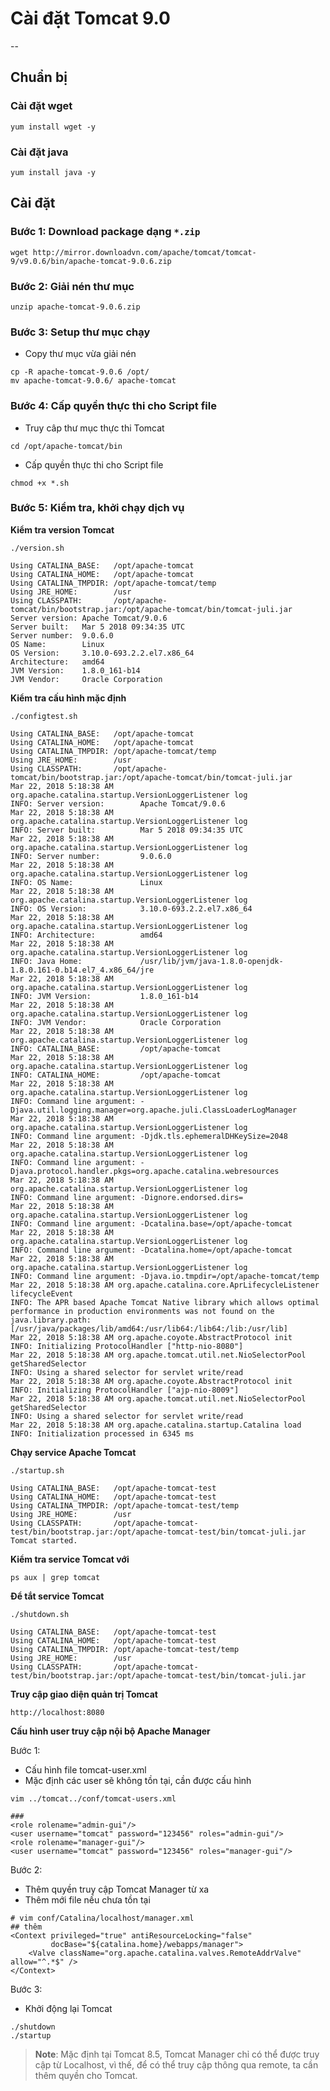 # Cài đặt Tomcat 9.0
--
## Chuẩn bị
### Cài đặt wget
```
yum install wget -y
```
### Cài đặt java
```
yum install java -y
```

## Cài đặt
### Bước 1: Download package dạng `*.zip`
```
wget http://mirror.downloadvn.com/apache/tomcat/tomcat-9/v9.0.6/bin/apache-tomcat-9.0.6.zip
```
### Bước 2: Giải nén thư mục
```
unzip apache-tomcat-9.0.6.zip
```

### Bước 3: Setup thư mục chạy
- Copy thư mục vừa giải nén

```
cp -R apache-tomcat-9.0.6 /opt/
mv apache-tomcat-9.0.6/ apache-tomcat
```

### Bước 4: Cấp quyền thực thi cho Script file
- Truy câp thư mục thực thi Tomcat

```
cd /opt/apache-tomcat/bin
```

- Cấp quyền thực thi cho Script file

```
chmod +x *.sh
```
### Bước 5: Kiểm tra, khởi chạy dịch vụ
__Kiểm tra version Tomcat__

```
./version.sh

Using CATALINA_BASE:   /opt/apache-tomcat
Using CATALINA_HOME:   /opt/apache-tomcat
Using CATALINA_TMPDIR: /opt/apache-tomcat/temp
Using JRE_HOME:        /usr
Using CLASSPATH:       /opt/apache-tomcat/bin/bootstrap.jar:/opt/apache-tomcat/bin/tomcat-juli.jar
Server version: Apache Tomcat/9.0.6
Server built:   Mar 5 2018 09:34:35 UTC
Server number:  9.0.6.0
OS Name:        Linux
OS Version:     3.10.0-693.2.2.el7.x86_64
Architecture:   amd64
JVM Version:    1.8.0_161-b14
JVM Vendor:     Oracle Corporation

```

__Kiểm tra cấu hình mặc định__

```
./configtest.sh

Using CATALINA_BASE:   /opt/apache-tomcat
Using CATALINA_HOME:   /opt/apache-tomcat
Using CATALINA_TMPDIR: /opt/apache-tomcat/temp
Using JRE_HOME:        /usr
Using CLASSPATH:       /opt/apache-tomcat/bin/bootstrap.jar:/opt/apache-tomcat/bin/tomcat-juli.jar
Mar 22, 2018 5:18:38 AM org.apache.catalina.startup.VersionLoggerListener log
INFO: Server version:        Apache Tomcat/9.0.6
Mar 22, 2018 5:18:38 AM org.apache.catalina.startup.VersionLoggerListener log
INFO: Server built:          Mar 5 2018 09:34:35 UTC
Mar 22, 2018 5:18:38 AM org.apache.catalina.startup.VersionLoggerListener log
INFO: Server number:         9.0.6.0
Mar 22, 2018 5:18:38 AM org.apache.catalina.startup.VersionLoggerListener log
INFO: OS Name:               Linux
Mar 22, 2018 5:18:38 AM org.apache.catalina.startup.VersionLoggerListener log
INFO: OS Version:            3.10.0-693.2.2.el7.x86_64
Mar 22, 2018 5:18:38 AM org.apache.catalina.startup.VersionLoggerListener log
INFO: Architecture:          amd64
Mar 22, 2018 5:18:38 AM org.apache.catalina.startup.VersionLoggerListener log
INFO: Java Home:             /usr/lib/jvm/java-1.8.0-openjdk-1.8.0.161-0.b14.el7_4.x86_64/jre
Mar 22, 2018 5:18:38 AM org.apache.catalina.startup.VersionLoggerListener log
INFO: JVM Version:           1.8.0_161-b14
Mar 22, 2018 5:18:38 AM org.apache.catalina.startup.VersionLoggerListener log
INFO: JVM Vendor:            Oracle Corporation
Mar 22, 2018 5:18:38 AM org.apache.catalina.startup.VersionLoggerListener log
INFO: CATALINA_BASE:         /opt/apache-tomcat
Mar 22, 2018 5:18:38 AM org.apache.catalina.startup.VersionLoggerListener log
INFO: CATALINA_HOME:         /opt/apache-tomcat
Mar 22, 2018 5:18:38 AM org.apache.catalina.startup.VersionLoggerListener log
INFO: Command line argument: -Djava.util.logging.manager=org.apache.juli.ClassLoaderLogManager
Mar 22, 2018 5:18:38 AM org.apache.catalina.startup.VersionLoggerListener log
INFO: Command line argument: -Djdk.tls.ephemeralDHKeySize=2048
Mar 22, 2018 5:18:38 AM org.apache.catalina.startup.VersionLoggerListener log
INFO: Command line argument: -Djava.protocol.handler.pkgs=org.apache.catalina.webresources
Mar 22, 2018 5:18:38 AM org.apache.catalina.startup.VersionLoggerListener log
INFO: Command line argument: -Dignore.endorsed.dirs=
Mar 22, 2018 5:18:38 AM org.apache.catalina.startup.VersionLoggerListener log
INFO: Command line argument: -Dcatalina.base=/opt/apache-tomcat
Mar 22, 2018 5:18:38 AM org.apache.catalina.startup.VersionLoggerListener log
INFO: Command line argument: -Dcatalina.home=/opt/apache-tomcat
Mar 22, 2018 5:18:38 AM org.apache.catalina.startup.VersionLoggerListener log
INFO: Command line argument: -Djava.io.tmpdir=/opt/apache-tomcat/temp
Mar 22, 2018 5:18:38 AM org.apache.catalina.core.AprLifecycleListener lifecycleEvent
INFO: The APR based Apache Tomcat Native library which allows optimal performance in production environments was not found on the java.library.path: [/usr/java/packages/lib/amd64:/usr/lib64:/lib64:/lib:/usr/lib]
Mar 22, 2018 5:18:38 AM org.apache.coyote.AbstractProtocol init
INFO: Initializing ProtocolHandler ["http-nio-8080"]
Mar 22, 2018 5:18:38 AM org.apache.tomcat.util.net.NioSelectorPool getSharedSelector
INFO: Using a shared selector for servlet write/read
Mar 22, 2018 5:18:38 AM org.apache.coyote.AbstractProtocol init
INFO: Initializing ProtocolHandler ["ajp-nio-8009"]
Mar 22, 2018 5:18:38 AM org.apache.tomcat.util.net.NioSelectorPool getSharedSelector
INFO: Using a shared selector for servlet write/read
Mar 22, 2018 5:18:38 AM org.apache.catalina.startup.Catalina load
INFO: Initialization processed in 6345 ms
```

__Chạy service Apache Tomcat__

```
./startup.sh

Using CATALINA_BASE:   /opt/apache-tomcat-test
Using CATALINA_HOME:   /opt/apache-tomcat-test
Using CATALINA_TMPDIR: /opt/apache-tomcat-test/temp
Using JRE_HOME:        /usr
Using CLASSPATH:       /opt/apache-tomcat-test/bin/bootstrap.jar:/opt/apache-tomcat-test/bin/tomcat-juli.jar
Tomcat started.
```
__Kiểm tra service Tomcat với__

```
ps aux | grep tomcat
```

__Để tắt service Tomcat__
```
./shutdown.sh

Using CATALINA_BASE:   /opt/apache-tomcat-test
Using CATALINA_HOME:   /opt/apache-tomcat-test
Using CATALINA_TMPDIR: /opt/apache-tomcat-test/temp
Using JRE_HOME:        /usr
Using CLASSPATH:       /opt/apache-tomcat-test/bin/bootstrap.jar:/opt/apache-tomcat-test/bin/tomcat-juli.jar
```
__Truy cập giao diện quản trị Tomcat__
```
http://localhost:8080
```
__Cấu hình user truy cập nội bộ Apache Manager__

Bước 1:
- Cấu hình file tomcat-user.xml
- Mặc định các user sẽ không tồn tại, cần được cấu hình

```
vim ../tomcat../conf/tomcat-users.xml

###
<role rolename="admin-gui"/>
<user username="tomcat" password="123456" roles="admin-gui"/>
<role rolename="manager-gui"/>
<user username="tomcat" password="123456" roles="manager-gui"/>
```

Bước 2:
- Thêm quyền truy cập Tomcat Manager từ xa
- Thêm mới file nếu chưa tồn tại

```
# vim conf/Catalina/localhost/manager.xml
## thêm
<Context privileged="true" antiResourceLocking="false"
         docBase="${catalina.home}/webapps/manager">
    <Valve className="org.apache.catalina.valves.RemoteAddrValve" allow="^.*$" />
</Context>
```

Bước 3:
- Khởi động lại Tomcat

```
./shutdown
./startup
```

> __Note__: Mặc định tại Tomcat 8.5, Tomcat Manager chỉ có thể được truy cập từ Localhost, vì thế, để có thể truy cập thông qua remote, ta cần thêm quyền cho Tomcat.
